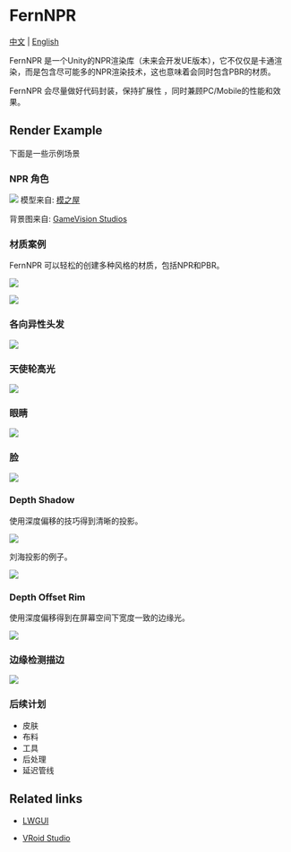 # FernNPR

[中文](https://github.com/DeJhon-Huang/FernNPR/blob/master/README_CN.md) | [English](https://github.com/DeJhon-Huang/FernNPR/blob/master/README.md)

FernNPR 是一个Unity的NPR渲染库（未来会开发UE版本），它不仅仅是卡通渲染，而是包含尽可能多的NPR渲染技术，这也意味着会同时包含PBR的材质。

FernNPR 会尽量做好代码封装，保持扩展性 ，同时兼顾PC/Mobile的性能和效果。

## Render Example
下面是一些示例场景

### NPR 角色

![](DocAssets/11-22.jpg)
模型来自: [模之屋](https://www.aplaybox.com/details/model/S5d7KiigvyIb)

背景图来自: [GameVision Studios](https://gamevision.artstation.com/projects/ZGZxYG)

### 材质案例

FernNPR 可以轻松的创建多种风格的材质，包括NPR和PBR。

![](DocAssets/MaterialBall.jpg)

![](DocAssets/MaterialBall_AdditonalLight.jpg)

### 各向异性头发
![](DocAssets/aniso-hair.gif)

### 天使轮高光
![](DocAssets/compression/angleringspecular.gif)

### 眼睛
![](DocAssets/compression/eyeexample.gif)

### 脸

![](DocAssets/compression/SDFFace.gif)

### Depth Shadow 

使用深度偏移的技巧得到清晰的投影。

![](DocAssets/DepthShadow.jpg)

刘海投影的例子。

![](DocAssets/compression/DepthShadow-min.gif)

### Depth Offset Rim

使用深度偏移得到在屏幕空间下宽度一致的边缘光。

![](DocAssets/DepthOffsetRim.jpg)

### 边缘检测描边

![](DocAssets/EdgeOutline.gif)

### 后续计划

- 皮肤
- 布料
- 工具
- 后处理
- 延迟管线

## Related links

- [LWGUI](https://github.com/JasonMa0012/LWGUI)

- [VRoid Studio](https://vroid.com/en)
